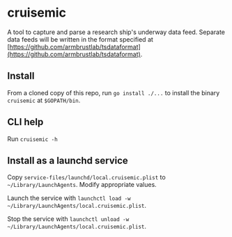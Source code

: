 # cruisemic

A tool to capture and parse a research ship's underway data feed.
Separate data feeds will be written in the format specified at [https://github.com/armbrustlab/tsdataformat](https://github.com/armbrustlab/tsdataformat).

## Install

From a cloned copy of this repo,
run `go install ./...` to install the binary `cruisemic` at `$GOPATH/bin`.

## CLI help

Run `cruisemic -h`

## Install as a launchd service

Copy `service-files/launchd/local.cruisemic.plist` to `~/Library/LaunchAgents`.
Modify appropriate values.

Launch the service with `launchctl load -w ~/Library/LaunchAgents/local.cruisemic.plist`.

Stop the service with `launchctl unload -w ~/Library/LaunchAgents/local.cruisemic.plist`.
